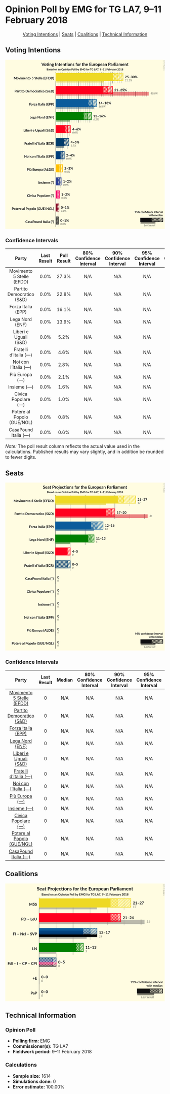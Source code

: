 # Opinion Poll by EMG for TG LA7, 9–11 February 2018

<p align="center"><a href="#voting-intentions">Voting Intentions</a> | <a href="#seats">Seats</a> | <a href="#coalitions">Coalitions</a> | <a href="#technical-information">Technical Information</a></p>

## Voting Intentions

![Graph with voting intentions not yet produced](2018-02-11-EMG.png "Voting Intentions")

### Confidence Intervals

| Party | Last Result | Poll Result | 80% Confidence Interval | 90% Confidence Interval | 95% Confidence Interval | 99% Confidence Interval |
|:-----:|:-----------:|:-----------:|:-----------------------:|:-----------------------:|:-----------------------:|:-----------------------:|
| Movimento 5 Stelle (EFDD) | 0.0% | 27.3% | N/A |N/A |N/A |N/A |
| Partito Democratico (S&D) | 0.0% | 22.8% | N/A |N/A |N/A |N/A |
| Forza Italia (EPP) | 0.0% | 16.1% | N/A |N/A |N/A |N/A |
| Lega Nord (ENF) | 0.0% | 13.9% | N/A |N/A |N/A |N/A |
| Liberi e Uguali (S&D) | 0.0% | 5.2% | N/A |N/A |N/A |N/A |
| Fratelli d’Italia (—) | 0.0% | 4.6% | N/A |N/A |N/A |N/A |
| Noi con l’Italia (—) | 0.0% | 2.8% | N/A |N/A |N/A |N/A |
| Più Europa (—) | 0.0% | 2.1% | N/A |N/A |N/A |N/A |
| Insieme (—) | 0.0% | 1.6% | N/A |N/A |N/A |N/A |
| Civica Popolare (—) | 0.0% | 1.0% | N/A |N/A |N/A |N/A |
| Potere al Popolo (GUE/NGL) | 0.0% | 0.8% | N/A |N/A |N/A |N/A |
| CasaPound Italia (—) | 0.0% | 0.6% | N/A |N/A |N/A |N/A |

*Note:* The poll result column reflects the actual value used in the calculations. Published results may vary slightly, and in addition be rounded to fewer digits.

## Seats

![Graph with seats not yet produced](2018-02-11-EMG-seats.png "Seats")

### Confidence Intervals

| Party | Last Result | Median | 80% Confidence Interval | 90% Confidence Interval | 95% Confidence Interval | 99% Confidence Interval |
|:-----:|:-----------:|:------:|:-----------------------:|:-----------------------:|:-----------------------:|:-----------------------:|
| <a href="#movimento-5-stelle-(efdd)">Movimento 5 Stelle (EFDD)</a> | 0 | N/A | N/A |N/A |N/A |N/A |
| <a href="#partito-democratico-(s&d)">Partito Democratico (S&D)</a> | 0 | N/A | N/A |N/A |N/A |N/A |
| <a href="#forza-italia-(epp)">Forza Italia (EPP)</a> | 0 | N/A | N/A |N/A |N/A |N/A |
| <a href="#lega-nord-(enf)">Lega Nord (ENF)</a> | 0 | N/A | N/A |N/A |N/A |N/A |
| <a href="#liberi-e-uguali-(s&d)">Liberi e Uguali (S&D)</a> | 0 | N/A | N/A |N/A |N/A |N/A |
| <a href="#fratelli-d’italia-(—)">Fratelli d’Italia (—)</a> | 0 | N/A | N/A |N/A |N/A |N/A |
| <a href="#noi-con-l’italia-(—)">Noi con l’Italia (—)</a> | 0 | N/A | N/A |N/A |N/A |N/A |
| <a href="#più-europa-(—)">Più Europa (—)</a> | 0 | N/A | N/A |N/A |N/A |N/A |
| <a href="#insieme-(—)">Insieme (—)</a> | 0 | N/A | N/A |N/A |N/A |N/A |
| <a href="#civica-popolare-(—)">Civica Popolare (—)</a> | 0 | N/A | N/A |N/A |N/A |N/A |
| <a href="#potere-al-popolo-(gue/ngl)">Potere al Popolo (GUE/NGL)</a> | 0 | N/A | N/A |N/A |N/A |N/A |
| <a href="#casapound-italia-(—)">CasaPound Italia (—)</a> | 0 | N/A | N/A |N/A |N/A |N/A |


## Coalitions

![Graph with coalitions seats not yet produced](2018-02-11-EMG-coalitions-seats.png "Coalitions Seats")


## Technical Information

### Opinion Poll

+ **Polling firm:** EMG
+ **Commissioner(s):** TG LA7
+ **Fieldwork period:** 9–11 February 2018

### Calculations

+ **Sample size:** 1614
+ **Simulations done:** 0
+ **Error estimate:** 100.00%

